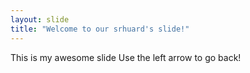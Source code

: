 ```yaml
---
layout: slide
title: "Welcome to our srhuard's slide!"
---
```

This is my awesome slide
Use the left arrow to go back!